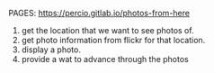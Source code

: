 PAGES: https://percio.gitlab.io/photos-from-here 


1. get the location that we want to see photos of.
2. get photo information from flickr for that location.
3. display a photo.
4. provide a wat to advance through the photos
